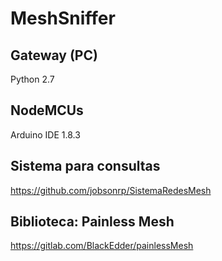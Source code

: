 # MeshSniffer

## Gateway (PC) 
Python 2.7

## NodeMCUs 
Arduino IDE 1.8.3

## Sistema para consultas
https://github.com/jobsonrp/SistemaRedesMesh

## Biblioteca: Painless Mesh 
https://gitlab.com/BlackEdder/painlessMesh

